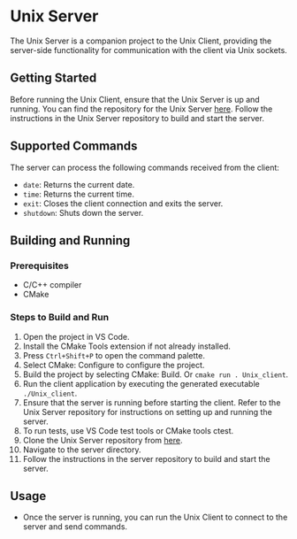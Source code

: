 # Unix Server

The Unix Server is a companion project to the Unix Client, providing the server-side functionality for communication with the client via Unix sockets.

## Getting Started

Before running the Unix Client, ensure that the Unix Server is up and running. You can find the repository for the Unix Server [here](https://github.com/Ivenhor/Unix_server). Follow the instructions in the Unix Server repository to build and start the server.

## Supported Commands

The server can process the following commands received from the client:

- `date`: Returns the current date.
- `time`: Returns the current time.
- `exit`: Closes the client connection and exits the server.
- `shutdown`: Shuts down the server.

## Building and Running

### Prerequisites
- C/C++ compiler
- CMake

### Steps to Build and Run
1. Open the project in VS Code.
2. Install the CMake Tools extension if not already installed.
3. Press `Ctrl+Shift+P` to open the command palette.
4. Select CMake: Configure to configure the project.
5. Build the project by selecting CMake: Build. Or `cmake run . Unix_client`.
6. Run the client application by executing the generated executable `./Unix_client`.
7. Ensure that the server is running before starting the client. Refer to the Unix Server repository for instructions on setting up and running the server.
8. To run tests, use VS Code test tools or CMake tools ctest.
9. Clone the Unix Server repository from [here](https://github.com/Ivenhor/Unix_server).
10. Navigate to the server directory.
11. Follow the instructions in the server repository to build and start the server.

## Usage
- Once the server is running, you can run the Unix Client to connect to the server and send commands.
